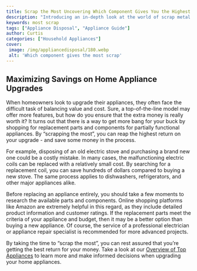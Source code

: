 ```yaml
---
title: Scrap the Most Uncovering Which Component Gives You the Highest Return
description: "Introducing an in-depth look at the world of scrap metal recycling diving into the data to discover which component gives you the highest return and how to get the most out of your investments Read on to learn more"
keywords: most scrap
tags: ["Appliance Disposal", "Appliance Guide"]
author: Curtis
categories: ["Household Appliances"]
cover: 
 image: /img/appliancedisposal/180.webp
 alt: 'Which component gives the most scrap'
---
```

## Maximizing Savings on Home Appliance Upgrades 

When homeowners look to upgrade their appliances, they often face the difficult task of balancing value and cost. Sure, a top-of-the-line model may offer more features, but how do you ensure that the extra money is really worth it? It turns out that there is a way to get more bang for your buck by shopping for replacement parts and components for partially functional appliances. By “scrapping the most”, you can reap the highest return on your upgrade - and save some money in the process.

For example, disposing of an old electric stove and purchasing a brand new one could be a costly mistake. In many cases, the malfunctioning electric coils can be replaced with a relatively small cost. By searching for a replacement coil, you can save hundreds of dollars compared to buying a new stove. The same process applies to dishwashers, refrigerators, and other major appliances alike. 

Before replacing an appliance entirely, you should take a few moments to research the available parts and components. Online shopping platforms like Amazon are extremely helpful in this regard, as they include detailed product information and customer ratings. If the replacement parts meet the criteria of your appliance and budget, then it may be a better option than buying a new appliance. Of course, the service of a professional electrician or appliance repair specialist is recommended for more advanced projects.

By taking the time to “scrap the most”, you can rest assured that you’re getting the best return for your money. Take a look at our [Overview of Top Appliances](./pages/appliance-overview) to learn more and make informed decisions when upgrading your home appliances.

